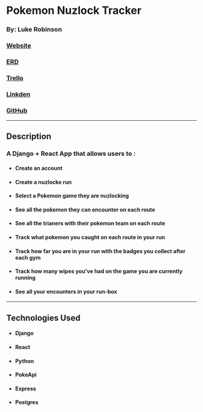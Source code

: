 # Pokemon Nuzlock Tracker

### By: Luke Robinson

### [Website](https://pokerun-99f63.web.app/runs/1/run/1) 
### [ERD](https://lucid.app/lucidchart/e9c59af8-31ec-4a98-92e8-fb7a693db381/edit?viewport_loc=-91%2C16%2C3108%2C1491%2C0_0&invitationId=inv_22bd3e3e-dd17-4421-a18e-f690c537ea94#)
### [Trello](https://trello.com/invite/b/AdCVvEDC/8a21fa56881e53b9ab40fda3b32bda48/project4)
### [Linkden](https://www.linkedin.com/in/lukerobinson00/)
### [GitHub](https://github.com/asdluke123/Pokemon_Nuzlocke_Tracker_frontend)
****
## Description

### A Django + React App that  allows users to :
* #### Create an account 
* #### Create a nuzlocke run
* #### Select a Pokemon game they are nuzlocking
* #### See all the pokemon they can encounter on each route
* #### See all the trianers with their pokemon team on each route 
* #### Track what pokemon you caught on each route in your run 
* #### Track how far you are in your run with the badges you collect after each gym 
* #### Track how many wipes you've had on the game you are currently running
* #### See all your encounters in your run-box

****
## Technologies Used
* #### Django
* #### React 
* #### Python
* #### PokeApi
* #### Express 
* #### Postgres 
